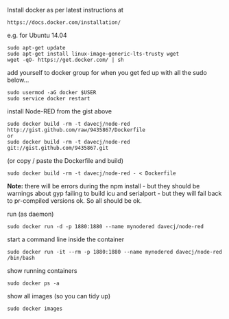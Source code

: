 Install docker as per latest instructions at

    https://docs.docker.com/installation/

e.g. for Ubuntu 14.04

    sudo apt-get update
    sudo apt-get install linux-image-generic-lts-trusty wget
    wget -qO- https://get.docker.com/ | sh

add yourself to docker group  for when you get fed up with all the sudo below...

    sudo usermod -aG docker $USER
    sudo service docker restart

install Node-RED from the gist above

    sudo docker build -rm -t davecj/node-red http://gist.github.com/raw/9435867/Dockerfile
    or
    sudo docker build -rm -t davecj/node-red git://gist.github.com/9435867.git

(or copy / paste the Dockerfile and build)

    sudo docker build -rm -t davecj/node-red - < Dockerfile

**Note:** there will be errors during the npm install - but they should be warnings about gyp failing to build icu and serialport - but they will fail back to pr-compiled versions ok. So all should be ok.

run (as daemon)

    sudo docker run -d -p 1880:1880 --name mynodered davecj/node-red

start a command line inside the container

    sudo docker run -it --rm -p 1880:1880 --name mynodered davecj/node-red /bin/bash

show running containers

    sudo docker ps -a

show all images (so you can tidy up)

    sudo docker images
